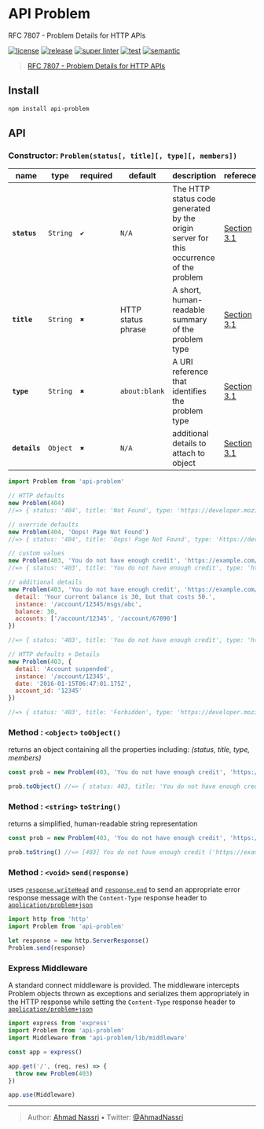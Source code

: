 # API Problem

RFC 7807 - Problem Details for HTTP APIs

[![license][license-img]][license-url]
[![release][release-img]][release-url]
[![super linter][super-linter-img]][super-linter-url]
[![test][test-img]][test-url]
[![semantic][semantic-img]][semantic-url]

> [RFC 7807 - Problem Details for HTTP APIs][]

## Install

``` bash
npm install api-problem
```

## API

### Constructor: `Problem(status[, title][, type][, members])`

| name          | type     | required | default            | description                                                                            | referece         |
|---------------|----------|----------|--------------------|----------------------------------------------------------------------------------------|------------------|
| **`status`**  | `String` | `✔`      | `N/A`              | The HTTP status code generated by the origin server for this occurrence of the problem | [Section 3.1][]  |
| **`title`**   | `String` | `✖`      | HTTP status phrase | A short, human-readable summary of the problem type                                    | [Section 3.1][]  |
| **`type`**    | `String` | `✖`      | `about:blank`      | A URI reference that identifies the problem type                                       | [Section 3.1][]  |
| **`details`** | `Object` | `✖`      | `N/A`              | additional details to attach to object                                                 | [Section 3.1][1] |

``` js
import Problem from 'api-problem'

// HTTP defaults
new Problem(404)
//=> { status: '404', title: 'Not Found', type: 'https://developer.mozilla.org/en-US/docs/Web/HTTP/Status/404' }

// override defaults
new Problem(404, 'Oops! Page Not Found')
//=> { status: '404', title: 'Oops! Page Not Found', type: 'https://developer.mozilla.org/en-US/docs/Web/HTTP/Status/404' }

// custom values
new Problem(403, 'You do not have enough credit', 'https://example.com/probs/out-of-credit')
//=> { status: '403', title: 'You do not have enough credit', type: 'https://example.com/probs/out-of-credit' }

// additional details
new Problem(403, 'You do not have enough credit', 'https://example.com/probs/out-of-credit', {
  detail: 'Your current balance is 30, but that costs 50.',
  instance: '/account/12345/msgs/abc',
  balance: 30,
  accounts: ['/account/12345', '/account/67890']
})

//=> { status: '403', title: 'You do not have enough credit', type: 'https://example.com/probs/out-of-credit', detail: 'Your current balance is 30, but that costs 50.', instance: '/account/12345/msgs/abc', balance: 30, accounts: ['/account/12345', '/account/67890'] }

// HTTP defaults + Details
new Problem(403, {
  detail: 'Account suspended',
  instance: '/account/12345',
  date: '2016-01-15T06:47:01.175Z',
  account_id: '12345'
})

//=> { status: '403', title: 'Forbidden', type: 'https://developer.mozilla.org/en-US/docs/Web/HTTP/Status/403', detail: 'Account suspended', instance: '/account/12345', account_id: 12345, 'date: 2016-01-15T06:47:01.175Z' }
```

### Method : `<object>` `toObject()`

returns an object containing all the properties including: *(status, title, type, members)*

``` js
const prob = new Problem(403, 'You do not have enough credit', 'https://example.com/probs/out-of-credit', { user_id: 'x123' })

prob.toObject() //=> { status: 403, title: 'You do not have enough credit', type: 'https://example.com/probs/out-of-credit', user_id: 'x123' }
```

### Method : `<string>` `toString()`

returns a simplified, human-readable string representation

``` js
const prob = new Problem(403, 'You do not have enough credit', 'https://example.com/probs/out-of-credit')

prob.toString() //=> [403] You do not have enough credit ('https://example.com/probs/out-of-credit')
```

### Method : `<void>` `send(response)`

uses [`response.writeHead`][] and [`response.end`][] to send an appropriate error response message with the `Content-Type` response header to [`application/problem+json`][]

``` js
import http from 'http'
import Problem from 'api-problem'

let response = new http.ServerResponse()
Problem.send(response)
```

### Express Middleware

A standard connect middleware is provided. The middleware intercepts Problem objects thrown as exceptions and serializes them appropriately in the HTTP response while setting the `Content-Type` response header to [`application/problem+json`][]

``` js
import express from 'express'
import Problem from 'api-problem'
import Middleware from 'api-problem/lib/middleware'

const app = express()

app.get('/', (req, res) => {
  throw new Problem(403)
})

app.use(Middleware)
```

  [RFC 7807 - Problem Details for HTTP APIs]: https://tools.ietf.org/html/rfc7807
  [Section 3.1]: https://tools.ietf.org/html/rfc7807#section-3.1
  [1]: https://tools.ietf.org/html/rfc7807#section-3.2
  [`response.writeHead`]: https://nodejs.org/docs/latest/api/http.html#http_response_writehead_statuscode_statusmessage_headers
  [`response.end`]: https://nodejs.org/docs/latest/api/http.html#http_response_end_data_encoding_callback
  [`application/problem+json`]: https://tools.ietf.org/html/rfc7807#section-3

----
> Author: [Ahmad Nassri](https://www.ahmadnassri.com/) &bull;
> Twitter: [@AhmadNassri](https://twitter.com/AhmadNassri)

[license-url]: LICENSE
[license-img]: https://badgen.net/github/license/ahmadnassri/node-api-problem

[release-url]: https://github.com/ahmadnassri/node-api-problem/releases
[release-img]: https://badgen.net/github/release/ahmadnassri/node-api-problem

[super-linter-url]: https://github.com/ahmadnassri/node-api-problem/actions?query=workflow%3Asuper-linter
[super-linter-img]: https://github.com/ahmadnassri/node-api-problem/workflows/super-linter/badge.svg

[test-url]: https://github.com/ahmadnassri/node-api-problem/actions?query=workflow%3Atest
[test-img]: https://github.com/ahmadnassri/node-api-problem/workflows/test/badge.svg

[semantic-url]: https://github.com/ahmadnassri/node-api-problem/actions?query=workflow%3Arelease
[semantic-img]: https://badgen.net/badge/📦/semantically%20released/blue
